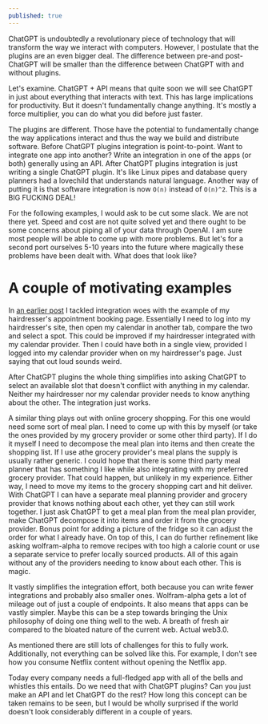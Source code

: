 ```yaml
---
published: true
---
```


ChatGPT is undoubtedly a revolutionary piece of technology that will transform the way we interact with computers. 
However, I postulate that the plugins are an even bigger deal.
The difference between pre-and post-ChatGPT will be smaller than the difference between ChatGPT with and without plugins.

Let's examine.
ChatGPT + API means that quite soon we will see ChatGPT in just about everything that interacts with text.
This has large implications for productivity.
But it doesn't fundamentally change anything.
It's mostly a force multiplier, you can do what you did before just faster.

The plugins are different.
Those have the potential to fundamentally change the way applications interact and thus the way we build and distribute software.
Before ChatGPT plugins integration is point-to-point.
Want to integrate one app into another? Write an integration in one of the apps (or both) generally using an API.
After ChatGPT plugins integration is just writing a single ChatGPT plugin.
It's like Linux pipes and database query planners had a lovechild that understands natural language.
Another way of putting it is that software integration is now `O(n)` instead of `O(n)^2`.
This is a BIG FUCKING DEAL!

For the following examples, I would ask to be cut some slack.
We are not there yet.
Speed and cost are not quite solved yet and there ought to be some concerns about piping all of your data through OpenAI.
I am sure most people will be able to come up with more problems.
But let's for a second port ourselves 5-10 years into the future where magically these problems have been dealt with.
What does that look like?

# A couple of motivating examples

In [an earlier post](https://dr0l3.github.io/interoperable-applications/) I tackled integration woes with the example of my hairdresser's appointment booking page.
Essentially I need to log into my hairdresser's site, then open my calendar in another tab, compare the two and select a spot.
This could be improved if my hairdresser integrated with my calendar provider.
Then I could have both in a single view, provided I logged into my calendar provider when on my hairdresser's page.
Just saying that out loud sounds weird.

After ChatGPT plugins the whole thing simplifies into asking ChatGPT to select an available slot that doesn't conflict with anything in my calendar.
Neither my hairdresser nor my calendar provider needs to know anything about the other.
The integration just works.

A similar thing plays out with online grocery shopping.
For this one would need some sort of meal plan.
I need to come up with this by myself (or take the ones provided by my grocery provider or some other third party).
If I do it myself I need to decompose the meal plan into items and then create the shopping list.
If I use athe grocery provider's meal plans the supply is usually rather generic.
I could hope that there is some third party meal planner that has something I like while also integrating with my preferred grocery provider.
That could happen, but unlikely in my experience.
Either way, I need to move my items to the grocery shopping cart and hit deliver.
With ChatGPT I can have a separate meal planning provider and grocery provider that knows nothing about each other, yet they can still work together.
I just ask ChatGPT to get a meal plan from the meal plan provider, make ChatGPT decompose it into items and order it from the grocery provider.
Bonus point for adding a picture of the fridge so it can adjust the order for what I already have.
On top of this, I can do further refinement like asking wolfram-alpha to remove recipes with too high a calorie count or use a separate service to prefer locally sourced products.
All of this again without any of the providers needing to know about each other.
This is magic.

It vastly simplifies the integration effort, both because you can write fewer integrations and probably also smaller ones.
Wolfram-alpha gets a lot of mileage out of just a couple of endpoints.
It also means that apps can be vastly simpler.
Maybe this can be a step towards bringing the Unix philosophy of doing one thing well to the web.
A breath of fresh air compared to the bloated nature of the current web.
Actual web3.0.

As mentioned there are still lots of challenges for this to fully work.
Additionally, not everything can be solved like this.
For example, I don't see how you consume Netflix content without opening the Netflix app.

Today every company needs a full-fledged app with all of the bells and whistles this entails.
Do we need that with ChatGPT plugins? Can you just make an API and let ChatGPT do the rest?
How long this concept can be taken remains to be seen, but I would be wholly surprised if the world doesn't look considerably different in a couple of years.
